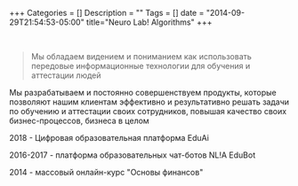 +++
Categories = []
Description = ""
Tags = []
date = "2014-09-29T21:54:53-05:00"
title="Neuro Lab! Algorithms"
+++

<br>
<blockquote> Мы обладаем видением и пониманием как использовать передовые информационные технологии для обучения и аттестации людей</blockquote>

Мы разрабатываем и постоянно совершенствуем продукты, которые позволяют нашим клиентам эффективно и результативно решать задачи по обучению и аттестации своих сотрудников, повышая качество своих бизнес-процессов, бизнеса в целом

2018 - Цифровая образовательная платформа EduAi

2016-2017 - платформа образовательных чат-ботов NL!A EduBot

2014 - массовый онлайн-курс "Основы финансов"

